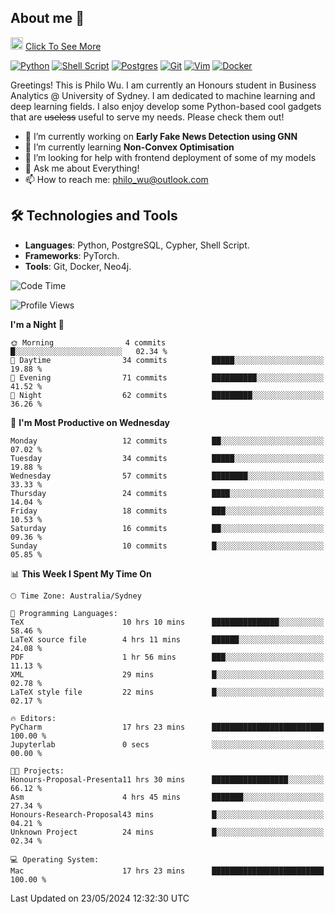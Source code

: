 ## About me 🤗

<a href="#"><img src="https://media.giphy.com/media/hvRJCLFzcasrR4ia7z/giphy.gif" width="20px" height="20px"></a> [Click To See More](https://philowu.notion.site/philowu/Philo-Hao-Wu-8bc7b2a81217493399d7db22df70fbfd)

[![Python](https://img.shields.io/badge/python-3670A0?style=for-the-badge&logo=python&logoColor=ffdd54)](#)
[![Shell Script](https://img.shields.io/badge/shell_script-%23121011.svg?style=for-the-badge&logo=gnu-bash&logoColor=white)](#)
[![Postgres](https://img.shields.io/badge/postgres-%23316192.svg?style=for-the-badge&logo=postgresql&logoColor=white)](#)
[![Git](https://img.shields.io/badge/git-%23F05033.svg?style=for-the-badge&logo=git&logoColor=white)](#)
[![Vim](https://img.shields.io/badge/VIM-%2311AB00.svg?style=for-the-badge&logo=vim&logoColor=white)](#)
[![Docker](https://img.shields.io/badge/docker-%230db7ed.svg?style=for-the-badge&logo=docker&logoColor=white)](#)

Greetings! This is Philo Wu. I am currently an Honours student in Business Analytics \@ University of Sydney. I am dedicated to machine learning and deep learning fields. I also enjoy develop some Python-based cool gadgets that are ~~useless~~ useful to serve my needs. Please check them out!

- 🔭 I’m currently working on **Early Fake News Detection using GNN**
- 🌱 I’m currently learning **Non-Convex Optimisation**
- 🤔 I’m looking for help with frontend deployment of some of my models
- 💬 Ask me about Everything!
- 📫 How to reach me: philo_wu@outlook.com

## 🛠 Technologies and Tools
- **Languages**: Python, PostgreSQL, Cypher, Shell Script.
- **Frameworks**: PyTorch.
- **Tools**: Git, Docker, Neo4j.

<!--START_SECTION:waka-->
![Code Time](http://img.shields.io/badge/Code%20Time-172%20hrs%2033%20mins-blue)

![Profile Views](http://img.shields.io/badge/Profile%20Views-0-blue)

**I'm a Night 🦉** 

```text
🌞 Morning                4 commits           █░░░░░░░░░░░░░░░░░░░░░░░░   02.34 % 
🌆 Daytime                34 commits          █████░░░░░░░░░░░░░░░░░░░░   19.88 % 
🌃 Evening                71 commits          ██████████░░░░░░░░░░░░░░░   41.52 % 
🌙 Night                  62 commits          █████████░░░░░░░░░░░░░░░░   36.26 % 
```
📅 **I'm Most Productive on Wednesday** 

```text
Monday                   12 commits          ██░░░░░░░░░░░░░░░░░░░░░░░   07.02 % 
Tuesday                  34 commits          █████░░░░░░░░░░░░░░░░░░░░   19.88 % 
Wednesday                57 commits          ████████░░░░░░░░░░░░░░░░░   33.33 % 
Thursday                 24 commits          ████░░░░░░░░░░░░░░░░░░░░░   14.04 % 
Friday                   18 commits          ███░░░░░░░░░░░░░░░░░░░░░░   10.53 % 
Saturday                 16 commits          ██░░░░░░░░░░░░░░░░░░░░░░░   09.36 % 
Sunday                   10 commits          █░░░░░░░░░░░░░░░░░░░░░░░░   05.85 % 
```


📊 **This Week I Spent My Time On** 

```text
🕑︎ Time Zone: Australia/Sydney

💬 Programming Languages: 
TeX                      10 hrs 10 mins      ███████████████░░░░░░░░░░   58.46 % 
LaTeX source file        4 hrs 11 mins       ██████░░░░░░░░░░░░░░░░░░░   24.08 % 
PDF                      1 hr 56 mins        ███░░░░░░░░░░░░░░░░░░░░░░   11.13 % 
XML                      29 mins             █░░░░░░░░░░░░░░░░░░░░░░░░   02.78 % 
LaTeX style file         22 mins             █░░░░░░░░░░░░░░░░░░░░░░░░   02.17 % 

🔥 Editors: 
PyCharm                  17 hrs 23 mins      █████████████████████████   100.00 % 
Jupyterlab               0 secs              ░░░░░░░░░░░░░░░░░░░░░░░░░   00.00 % 

🐱‍💻 Projects: 
Honours-Proposal-Presenta11 hrs 30 mins      █████████████████░░░░░░░░   66.12 % 
Asm                      4 hrs 45 mins       ███████░░░░░░░░░░░░░░░░░░   27.34 % 
Honours-Research-Proposal43 mins             █░░░░░░░░░░░░░░░░░░░░░░░░   04.21 % 
Unknown Project          24 mins             █░░░░░░░░░░░░░░░░░░░░░░░░   02.34 % 

💻 Operating System: 
Mac                      17 hrs 23 mins      █████████████████████████   100.00 % 
```


 Last Updated on 23/05/2024 12:32:30 UTC
<!--END_SECTION:waka-->
